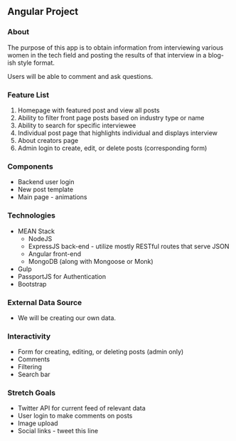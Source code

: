 ## Angular Project

### About

The purpose of this app is to obtain information from interviewing various women in the tech field and posting the results of that interview in a blog-ish style format.

Users will be able to comment and ask questions.

### Feature List

1. Homepage with featured post and view all posts
1. Ability to filter front page posts based on industry type or name
1. Ability to search for specific interviewee
1. Individual post page that highlights individual and displays interview
1. About creators page
1. Admin login to create, edit, or delete posts (corresponding form)

### Components
- Backend user login
- New post template
- Main page - animations

### Technologies

- MEAN Stack
  - NodeJS
  - ExpressJS back-end - utilize mostly RESTful routes that serve JSON
  - Angular front-end
  - MongoDB (along with Mongoose or Monk)
- Gulp
- PassportJS for Authentication
- Bootstrap

### External Data Source

- We will be creating our own data.

### Interactivity

- Form for creating, editing, or deleting posts (admin only)
- Comments
- Filtering
- Search bar

### Stretch Goals

- Twitter API for current feed of relevant data
- User login to make comments on posts
- Image upload
- Social links - tweet this line

